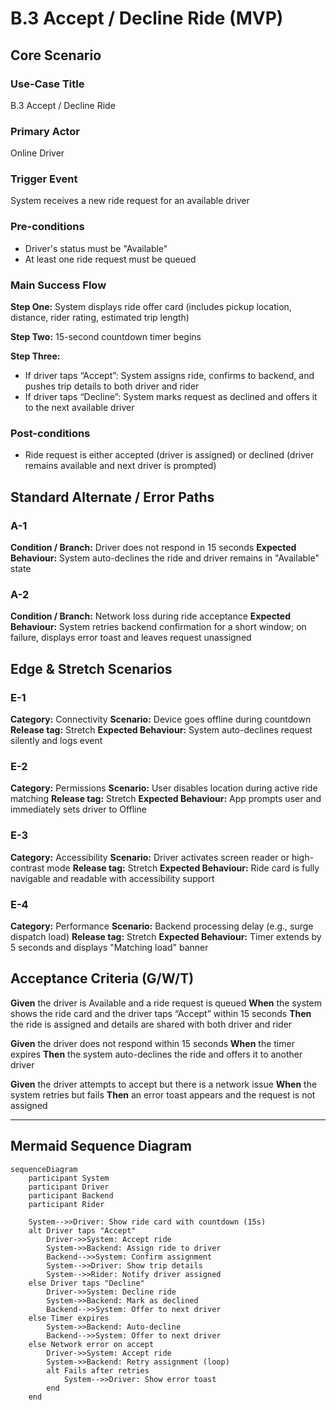 # B.3 Accept / Decline Ride (MVP)

## Core Scenario

### Use-Case Title

B.3 Accept / Decline Ride

### Primary Actor

Online Driver

### Trigger Event

System receives a new ride request for an available driver

### Pre-conditions

* Driver's status must be "Available"
* At least one ride request must be queued

### Main Success Flow

**Step One:** System displays ride offer card (includes pickup location, distance, rider rating, estimated trip length)

**Step Two:** 15-second countdown timer begins

**Step Three:**

* If driver taps “Accept”: System assigns ride, confirms to backend, and pushes trip details to both driver and rider
* If driver taps “Decline”: System marks request as declined and offers it to the next available driver

### Post-conditions

* Ride request is either accepted (driver is assigned) or declined (driver remains available and next driver is prompted)

## Standard Alternate / Error Paths

### A-1

**Condition / Branch:** Driver does not respond in 15 seconds
**Expected Behaviour:** System auto-declines the ride and driver remains in "Available" state

### A-2

**Condition / Branch:** Network loss during ride acceptance
**Expected Behaviour:** System retries backend confirmation for a short window; on failure, displays error toast and leaves request unassigned

## Edge & Stretch Scenarios

### E-1

**Category:** Connectivity
**Scenario:** Device goes offline during countdown
**Release tag:** Stretch
**Expected Behaviour:** System auto-declines request silently and logs event

### E-2

**Category:** Permissions
**Scenario:** User disables location during active ride matching
**Release tag:** Stretch
**Expected Behaviour:** App prompts user and immediately sets driver to Offline

### E-3

**Category:** Accessibility
**Scenario:** Driver activates screen reader or high-contrast mode
**Release tag:** Stretch
**Expected Behaviour:** Ride card is fully navigable and readable with accessibility support

### E-4

**Category:** Performance
**Scenario:** Backend processing delay (e.g., surge dispatch load)
**Release tag:** Stretch
**Expected Behaviour:** Timer extends by 5 seconds and displays "Matching load" banner

## Acceptance Criteria (G/W/T)

**Given** the driver is Available and a ride request is queued
**When** the system shows the ride card and the driver taps “Accept” within 15 seconds
**Then** the ride is assigned and details are shared with both driver and rider

**Given** the driver does not respond within 15 seconds
**When** the timer expires
**Then** the system auto-declines the ride and offers it to another driver

**Given** the driver attempts to accept but there is a network issue
**When** the system retries but fails
**Then** an error toast appears and the request is not assigned

---

## Mermaid Sequence Diagram

```mermaid
sequenceDiagram
    participant System
    participant Driver
    participant Backend
    participant Rider

    System-->>Driver: Show ride card with countdown (15s)
    alt Driver taps "Accept"
        Driver->>System: Accept ride
        System->>Backend: Assign ride to driver
        Backend-->>System: Confirm assignment
        System-->>Driver: Show trip details
        System-->>Rider: Notify driver assigned
    else Driver taps "Decline"
        Driver->>System: Decline ride
        System->>Backend: Mark as declined
        Backend-->>System: Offer to next driver
    else Timer expires
        System->>Backend: Auto-decline
        Backend-->>System: Offer to next driver
    else Network error on accept
        Driver->>System: Accept ride
        System->>Backend: Retry assignment (loop)
        alt Fails after retries
            System-->>Driver: Show error toast
        end
    end
```
